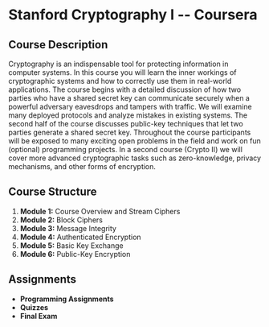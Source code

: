 # Stanford Cryptography I -- Coursera

## Course Description
Cryptography is an indispensable tool for protecting information in computer systems. In this course you will learn the inner workings of cryptographic systems and how to correctly use them in real-world applications. The course begins with a detailed discussion of how two parties who have a shared secret key can communicate securely when a powerful adversary eavesdrops and tampers with traffic. We will examine many deployed protocols and analyze mistakes in existing systems. The second half of the course discusses public-key techniques that let two parties generate a shared secret key. Throughout the course participants will be exposed to many exciting open problems in the field and work on fun (optional) programming projects. In a second course (Crypto II) we will cover more advanced cryptographic tasks such as zero-knowledge, privacy mechanisms, and other forms of encryption.

## Course Structure
1. **Module 1:** Course Overview and Stream Ciphers
2. **Module 2:** Block Ciphers
3. **Module 3:** Message Integrity
4. **Module 4:** Authenticated Encryption
5. **Module 5:** Basic Key Exchange
6. **Module 6:** Public-Key Encryption

## Assignments
- **Programming Assignments**
- **Quizzes**
- **Final Exam**

